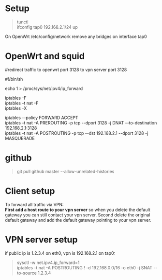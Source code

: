 # Setup
> tunctl  <br/>
> ifconfig tap0 192.168.2.1/24 up<br/>

On OpenWrt /etc/config/network remove any bridges on interface tap0


# OpenWrt and squid

#redirect traffic to openwrt port 3128 to vpn server port 3128 <br/>

#!/bin/sh  

echo 1 > /proc/sys/net/ipv4/ip_forward  

iptables -F  
iptables -t nat -F  
iptables -X  

iptables --policy FORWARD ACCEPT  
iptables -t nat -A PREROUTING  -p tcp --dport 3128 -j DNAT --to-destination 192.168.2.1:3128  
iptables -t nat -A POSTROUTING -p tcp  --dst 192.168.2.1 --dport 3128 -j MASQUERADE  


# github

> git pull github master --allow-unrelated-histories

# Client setup

To forward all traffic via VPN: <br/>
**First add a host route to your vpn server** so when you delete the default gateway you can
still contact your vpn server. Second delete the original default gateway and add the default
gateway pointing to your vpn server.


# VPN server setup

if public ip is 1.2.3.4 on eth0, vpn is 192.168.2.1 on tap0: <br/>

> sysctl -w net.ipv4.ip_forward=1 <br/>
> iptables -t nat -A POSTROUTING ! -d 192.168.0.0/16 -o eth0 -j SNAT --to-source 1.2.3.4<br/>
